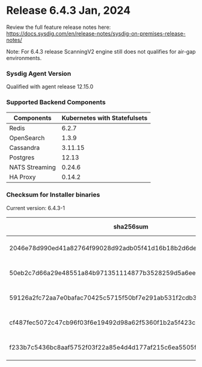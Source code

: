 Release 6.4.3 Jan, 2024
===

Review the full feature release notes here: https://docs.sysdig.com/en/release-notes/sysdig-on-premises-release-notes/

Note: For 6.4.3 release ScanningV2 engine still does not qualifies for air-gap environments.

### Sysdig Agent Version

Qualified with agent release 12.15.0

### Supported Backend Components

| **Components** | **Kubernetes with Statefulsets** |
|---|---|
| Redis                      | 6.2.7 |
| OpenSearch                 | 1.3.9 |
| Cassandra                  | 3.11.15 |
| Postgres                   | 12.13 |
| NATS Streaming             | 0.24.6 |
| HA Proxy                   | 0.14.2 |


### Checksum for Installer binaries

Current version: 6.4.3-1

| **sha256sum** | **Installer binary** |
|---|---|
| 2046e78d990ed41a82764f99028d92adb05f41d16b18b2d6decab37d62341de5 | installer-darwin-amd64 |
| 50eb2c7d66a29e48551a84b971351114877b3528259d5a6ee70b0491a3c2c792 | installer-darwin-arm64 |
| 59126a2fc72aa7e0bafac70425c5715f50bf7e291ab531f2cdb38d7275456868 | installer-linux-amd64 |
| cf487fec5072c47cb96f03f6e19492d98a62f5360f1b2a5f423c82572a4a3fd0 | installer-linux-arm |
| f233b7c5436bc8aaf5752f03f22a85e4d4d177af215c6ea5505fb8e3fc981c26 | installer-linux-arm64 |